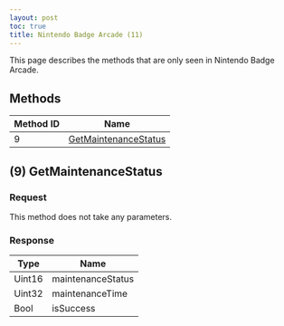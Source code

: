 ```yaml
---
layout: post
toc: true
title: Nintendo Badge Arcade (11)
---
```


This page describes the methods that are only seen in Nintendo Badge Arcade.

## Methods

| Method ID | Name                                            |
| --------- | ----------------------------------------------- |
| 9         | [GetMaintenanceStatus](#9-getmaintenancestatus) |

## (9) GetMaintenanceStatus
### Request
This method does not take any parameters.

### Response

| Type   | Name              |
| ------ | ----------------- |
| Uint16 | maintenanceStatus |
| Uint32 | maintenanceTime   |
| Bool   | isSuccess         |
